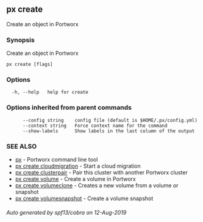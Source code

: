 ## px create

Create an object in Portworx

### Synopsis

Create an object in Portworx

```
px create [flags]
```

### Options

```
  -h, --help   help for create
```

### Options inherited from parent commands

```
      --config string    config file (default is $HOME/.px/config.yml)
      --context string   Force context name for the command
      --show-labels      Show labels in the last column of the output
```

### SEE ALSO

* [px](px.md)	 - Portworx command line tool
* [px create cloudmigration](px_create_cloudmigration.md)	 - Start a cloud migration
* [px create clusterpair](px_create_clusterpair.md)	 - Pair this cluster with another Portworx cluster
* [px create volume](px_create_volume.md)	 - Create a volume in Portworx
* [px create volumeclone](px_create_volumeclone.md)	 - Creates a new volume from a volume or snapshot
* [px create volumesnapshot](px_create_volumesnapshot.md)	 - Create a volume snapshot

###### Auto generated by spf13/cobra on 12-Aug-2019
